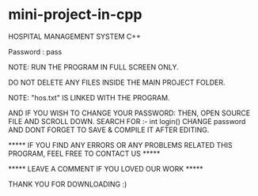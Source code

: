 # mini-project-in-cpp

HOSPITAL MANAGEMENT SYSTEM C++

Password : pass

NOTE: RUN THE PROGRAM IN FULL SCREEN ONLY.

DO NOT DELETE ANY FILES INSIDE THE MAIN PROJECT FOLDER.

NOTE: "hos.txt" IS LINKED WITH THE PROGRAM.


AND IF YOU WISH TO CHANGE YOUR PASSWORD:
THEN, OPEN SOURCE FILE AND SCROLL DOWN. SEARCH FOR :- int login()
CHANGE password AND DONT FORGET TO SAVE & COMPILE IT AFTER EDITING.

***** IF YOU FIND ANY ERRORS OR ANY PROBLEMS RELATED THIS PROGRAM, FEEL FREE TO CONTACT US *****  


***** LEAVE A COMMENT IF YOU LOVED OUR WORK *****

THANK YOU FOR DOWNLOADING :) 
